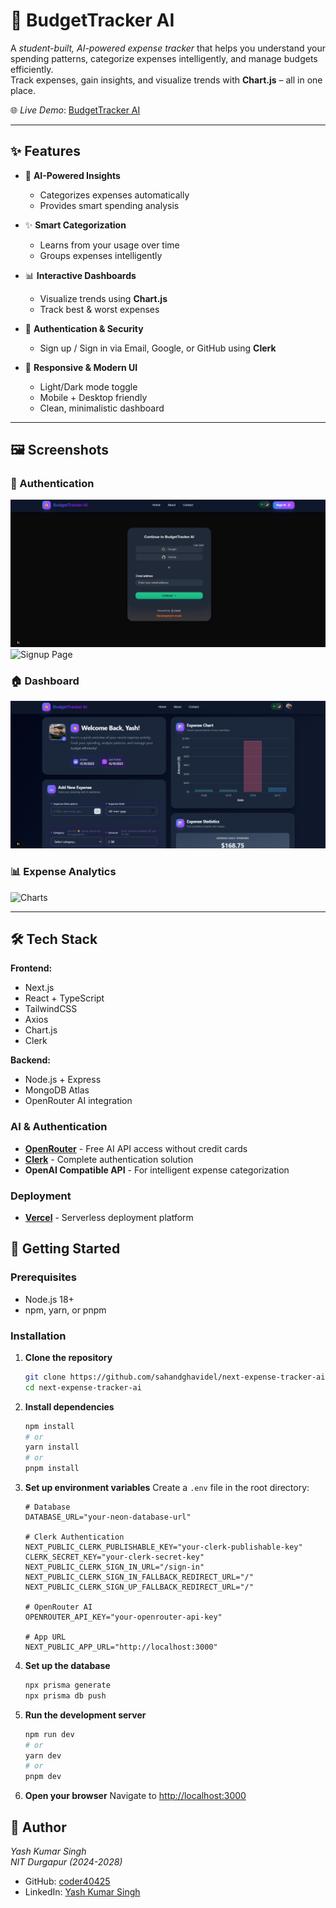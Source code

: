 # 💸 BudgetTracker AI

A *student-built, AI-powered expense tracker* that helps you understand your spending patterns, categorize expenses intelligently, and manage budgets efficiently.  
Track expenses, gain insights, and visualize trends with **Chart.js** – all in one place.

🌐 *Live Demo*: [BudgetTracker AI](https://budget-tracker-ai-ys.vercel.app/)

---

## ✨ Features

- 🤖 **AI-Powered Insights**  
  - Categorizes expenses automatically  
  - Provides smart spending analysis  

- ✨ **Smart Categorization**  
  - Learns from your usage over time  
  - Groups expenses intelligently  

- 📊 **Interactive Dashboards**  
  - Visualize trends using **Chart.js**  
  - Track best & worst expenses  

- 🔐 **Authentication & Security**  
  - Sign up / Sign in via Email, Google, or GitHub using **Clerk**  

- 📱 **Responsive & Modern UI**  
  - Light/Dark mode toggle  
  - Mobile + Desktop friendly  
  - Clean, minimalistic dashboard  

---

## 🖼 Screenshots

### 🔐 Authentication
![Login Page](screenshots/login.png)  
![Signup Page](screenshots/signup.png)  

### 🏠 Dashboard
![Dashboard](screenshots/dashboard.png)  

### 📊 Expense Analytics
![Charts](screenshots/charts.png)  

---

## 🛠 Tech Stack

**Frontend:**  
- Next.js  
- React + TypeScript  
- TailwindCSS  
- Axios  
- Chart.js  
- Clerk  

**Backend:**  
- Node.js + Express  
- MongoDB Atlas  
- OpenRouter AI integration  

### AI & Authentication

- **[OpenRouter](https://openrouter.ai)** - Free AI API access without credit cards
- **[Clerk](https://go.clerk.com/WSe7K8F)** - Complete authentication solution
- **OpenAI Compatible API** - For intelligent expense categorization

### Deployment

- **[Vercel](https://vercel.com)** - Serverless deployment platform

## 🚀 Getting Started

### Prerequisites

- Node.js 18+
- npm, yarn, or pnpm

### Installation

1. **Clone the repository**

   ```bash
   git clone https://github.com/sahandghavidel/next-expense-tracker-ai.git
   cd next-expense-tracker-ai
   ```

2. **Install dependencies**

   ```bash
   npm install
   # or
   yarn install
   # or
   pnpm install
   ```

3. **Set up environment variables**
   Create a `.env` file in the root directory:

   ```env
   # Database
   DATABASE_URL="your-neon-database-url"

   # Clerk Authentication
   NEXT_PUBLIC_CLERK_PUBLISHABLE_KEY="your-clerk-publishable-key"
   CLERK_SECRET_KEY="your-clerk-secret-key"
   NEXT_PUBLIC_CLERK_SIGN_IN_URL="/sign-in"
   NEXT_PUBLIC_CLERK_SIGN_IN_FALLBACK_REDIRECT_URL="/"
   NEXT_PUBLIC_CLERK_SIGN_UP_FALLBACK_REDIRECT_URL="/"

   # OpenRouter AI
   OPENROUTER_API_KEY="your-openrouter-api-key"

   # App URL
   NEXT_PUBLIC_APP_URL="http://localhost:3000"
   ```

4. **Set up the database**

   ```bash
   npx prisma generate
   npx prisma db push
   ```

5. **Run the development server**

   ```bash
   npm run dev
   # or
   yarn dev
   # or
   pnpm dev
   ```

6. **Open your browser**
   Navigate to [http://localhost:3000](http://localhost:3000)

## 👤 Author  

*Yash Kumar Singh*  
*NIT Durgapur (2024-2028)*
- GitHub: [coder40425](https://github.com/coder40425)  
- LinkedIn: [Yash Kumar Singh](https://www.linkedin.com/in/yash-kumar-singh-18843232a)
